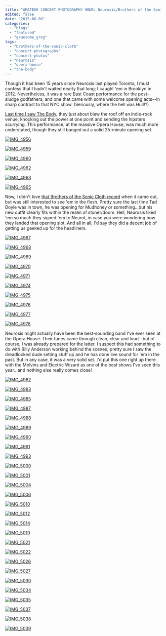 ```yaml
---
title: "AMATEUR CONCERT PHOTOGRAPHY HOUR: Neurosis/Brothers of the Sonic Cloth/The Body @ Opera House, August 6, 2015"
edited: false
date: "2015-08-08"
categories:
  - "blogs"
  - "featured"
  - "gruesome_greg"
tags:
  - "brothers-of-the-sonic-cloth"
  - "concert-photography"
  - "concert-photos"
  - "neurosis"
  - "opera-house"
  - "the-body"
---
```


Though it had been 15 years since Neurosis last played Toronto, I must confess that I hadn't waited nearly that long; I caught 'em in Brooklyn in 2012. Nevertheless, it was a rare East Coast performance for the post-sludge godfathers, and one that came with some welcome opening acts--in sharp contrast to that NYC show. (Seriously, where the hell was Hull!?)

[Last time I saw The Body](https://hellbound.ca/2011/05/the-bodys-in-the-shop-parts-and-labour-10/), they just about blew the roof off an indie-rock venue, knocking out the power at one point and sending the hipsters scurrying. This performance, at the massive Opera House, was much more understated, though they still banged out a solid 25-minute opening set.

[![IMG_4956](https://hellbound.ca/wp-content/uploads/2015/08/IMG_4956-1024x768.jpg)](https://hellbound.ca/wp-content/uploads/2015/08/IMG_4956.jpg)

[![IMG_4959](https://hellbound.ca/wp-content/uploads/2015/08/IMG_4959.jpg)](https://hellbound.ca/wp-content/uploads/2015/08/IMG_4959.jpg)

[![IMG_4960](https://hellbound.ca/wp-content/uploads/2015/08/IMG_4960.jpg)](https://hellbound.ca/wp-content/uploads/2015/08/IMG_4960.jpg)

[![IMG_4962](https://hellbound.ca/wp-content/uploads/2015/08/IMG_4962.jpg)](https://hellbound.ca/wp-content/uploads/2015/08/IMG_4962.jpg)

[![IMG_4963](https://hellbound.ca/wp-content/uploads/2015/08/IMG_4963.jpg)](https://hellbound.ca/wp-content/uploads/2015/08/IMG_4963.jpg)

[![IMG_4965](https://hellbound.ca/wp-content/uploads/2015/08/IMG_4965-1024x768.jpg)](https://hellbound.ca/wp-content/uploads/2015/08/IMG_4965.jpg)

Now, I didn't love [that Brothers of the Sonic Cloth record](https://hellbound.ca/2015/03/brothers-of-the-sonic-cloth-self-titled/) when it came out, but was still interested to see 'em in the flesh. Pretty sure the last time Tad Doyle was in town, he was opening for Mudhoney or something...but his new outfit clearly fits within the realm of stoner/doom. Hell, Neurosis liked 'em so much they signed 'em to Neurot, in case you were wondering how they landed that opening slot. And all in all, I'd say they did a decent job of getting us geeked up for the headliners.

[![IMG_4967](https://hellbound.ca/wp-content/uploads/2015/08/IMG_4967.jpg)](https://hellbound.ca/wp-content/uploads/2015/08/IMG_4967.jpg)

[![IMG_4968](https://hellbound.ca/wp-content/uploads/2015/08/IMG_4968.jpg)](https://hellbound.ca/wp-content/uploads/2015/08/IMG_4968.jpg)

[![IMG_4969](https://hellbound.ca/wp-content/uploads/2015/08/IMG_4969-1024x768.jpg)](https://hellbound.ca/wp-content/uploads/2015/08/IMG_4969.jpg)

[![IMG_4970](https://hellbound.ca/wp-content/uploads/2015/08/IMG_4970.jpg)](https://hellbound.ca/wp-content/uploads/2015/08/IMG_4970.jpg)

[![IMG_4971](https://hellbound.ca/wp-content/uploads/2015/08/IMG_4971-1024x768.jpg)](https://hellbound.ca/wp-content/uploads/2015/08/IMG_4971.jpg)

[![IMG_4974](https://hellbound.ca/wp-content/uploads/2015/08/IMG_4974.jpg)](https://hellbound.ca/wp-content/uploads/2015/08/IMG_4974.jpg)

[![IMG_4975](https://hellbound.ca/wp-content/uploads/2015/08/IMG_4975.jpg)](https://hellbound.ca/wp-content/uploads/2015/08/IMG_4975.jpg)

[![IMG_4976](https://hellbound.ca/wp-content/uploads/2015/08/IMG_4976.jpg)](https://hellbound.ca/wp-content/uploads/2015/08/IMG_4976.jpg)

[![IMG_4977](https://hellbound.ca/wp-content/uploads/2015/08/IMG_4977.jpg)](https://hellbound.ca/wp-content/uploads/2015/08/IMG_4977.jpg)

[![IMG_4978](https://hellbound.ca/wp-content/uploads/2015/08/IMG_4978.jpg)](https://hellbound.ca/wp-content/uploads/2015/08/IMG_4978.jpg)

Neurosis might actually have been the best-sounding band I've ever seen at the Opera House. Their tunes came through clean, clear and loud--but of course, I was already prepared for the latter. I suspect this had something to do with Billy Anderson working behind the scenes; pretty sure I saw the dreadlocked dude setting stuff up and he has done live sound for 'em in the past. But in any case, it was a very solid set. I'd put this one right up there with the Melvins and Electric Wizard as one of the best shows I've seen this year...and nothing else really comes close!

[![IMG_4982](https://hellbound.ca/wp-content/uploads/2015/08/IMG_4982-1024x768.jpg)](https://hellbound.ca/wp-content/uploads/2015/08/IMG_4982.jpg)

[![IMG_4983](https://hellbound.ca/wp-content/uploads/2015/08/IMG_4983-1024x768.jpg)](https://hellbound.ca/wp-content/uploads/2015/08/IMG_4983.jpg)

[![IMG_4985](https://hellbound.ca/wp-content/uploads/2015/08/IMG_4985.jpg)](https://hellbound.ca/wp-content/uploads/2015/08/IMG_4985.jpg)

[![IMG_4987](https://hellbound.ca/wp-content/uploads/2015/08/IMG_4987.jpg)](https://hellbound.ca/wp-content/uploads/2015/08/IMG_4987.jpg)

[![IMG_4988](https://hellbound.ca/wp-content/uploads/2015/08/IMG_4988.jpg)](https://hellbound.ca/wp-content/uploads/2015/08/IMG_4988.jpg)

[![IMG_4989](https://hellbound.ca/wp-content/uploads/2015/08/IMG_4989.jpg)](https://hellbound.ca/wp-content/uploads/2015/08/IMG_4989.jpg)

[![IMG_4990](https://hellbound.ca/wp-content/uploads/2015/08/IMG_4990.jpg)](https://hellbound.ca/wp-content/uploads/2015/08/IMG_4990.jpg)

[![IMG_4991](https://hellbound.ca/wp-content/uploads/2015/08/IMG_4991.jpg)](https://hellbound.ca/wp-content/uploads/2015/08/IMG_4991.jpg)

[![IMG_4993](https://hellbound.ca/wp-content/uploads/2015/08/IMG_4993-1024x768.jpg)](https://hellbound.ca/wp-content/uploads/2015/08/IMG_4993.jpg)

[![IMG_5000](https://hellbound.ca/wp-content/uploads/2015/08/IMG_5000.jpg)](https://hellbound.ca/wp-content/uploads/2015/08/IMG_5000.jpg)

[![IMG_5001](https://hellbound.ca/wp-content/uploads/2015/08/IMG_5001.jpg)](https://hellbound.ca/wp-content/uploads/2015/08/IMG_5001.jpg)

[![IMG_5004](https://hellbound.ca/wp-content/uploads/2015/08/IMG_5004.jpg)](https://hellbound.ca/wp-content/uploads/2015/08/IMG_5004.jpg)

[![IMG_5006](https://hellbound.ca/wp-content/uploads/2015/08/IMG_5006.jpg)](https://hellbound.ca/wp-content/uploads/2015/08/IMG_5006.jpg)

[![IMG_5010](https://hellbound.ca/wp-content/uploads/2015/08/IMG_5010.jpg)](https://hellbound.ca/wp-content/uploads/2015/08/IMG_5010.jpg)

[![IMG_5012](https://hellbound.ca/wp-content/uploads/2015/08/IMG_5012.jpg)](https://hellbound.ca/wp-content/uploads/2015/08/IMG_5012.jpg)

[![IMG_5014](https://hellbound.ca/wp-content/uploads/2015/08/IMG_5014-1024x768.jpg)](https://hellbound.ca/wp-content/uploads/2015/08/IMG_5014.jpg)

[![IMG_5019](https://hellbound.ca/wp-content/uploads/2015/08/IMG_5019-1024x768.jpg)](https://hellbound.ca/wp-content/uploads/2015/08/IMG_5019.jpg)

[![IMG_5021](https://hellbound.ca/wp-content/uploads/2015/08/IMG_5021-1024x768.jpg)](https://hellbound.ca/wp-content/uploads/2015/08/IMG_5021.jpg)

[![IMG_5022](https://hellbound.ca/wp-content/uploads/2015/08/IMG_5022-1024x768.jpg)](https://hellbound.ca/wp-content/uploads/2015/08/IMG_5022.jpg)

[![IMG_5026](https://hellbound.ca/wp-content/uploads/2015/08/IMG_5026.jpg)](https://hellbound.ca/wp-content/uploads/2015/08/IMG_5026.jpg)

[![IMG_5027](https://hellbound.ca/wp-content/uploads/2015/08/IMG_5027.jpg)](https://hellbound.ca/wp-content/uploads/2015/08/IMG_5027.jpg)

[![IMG_5030](https://hellbound.ca/wp-content/uploads/2015/08/IMG_5030-1024x768.jpg)](https://hellbound.ca/wp-content/uploads/2015/08/IMG_5030.jpg)

[![IMG_5034](https://hellbound.ca/wp-content/uploads/2015/08/IMG_5034.jpg)](https://hellbound.ca/wp-content/uploads/2015/08/IMG_5034.jpg)

[![IMG_5035](https://hellbound.ca/wp-content/uploads/2015/08/IMG_5035.jpg)](https://hellbound.ca/wp-content/uploads/2015/08/IMG_5035.jpg)

[![IMG_5037](https://hellbound.ca/wp-content/uploads/2015/08/IMG_5037-1024x768.jpg)](https://hellbound.ca/wp-content/uploads/2015/08/IMG_5037.jpg)

[![IMG_5038](https://hellbound.ca/wp-content/uploads/2015/08/IMG_5038-1024x768.jpg)](https://hellbound.ca/wp-content/uploads/2015/08/IMG_5038.jpg)

[![IMG_5039](https://hellbound.ca/wp-content/uploads/2015/08/IMG_5039-1024x768.jpg)](https://hellbound.ca/wp-content/uploads/2015/08/IMG_5039.jpg)
